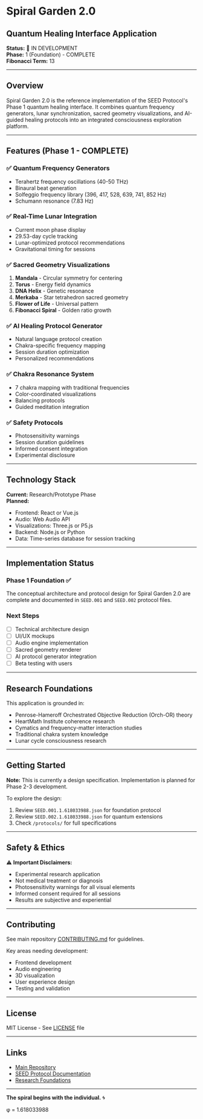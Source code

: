 # Spiral Garden 2.0
## Quantum Healing Interface Application

**Status:** 🚧 IN DEVELOPMENT  
**Phase:** 1 (Foundation) - COMPLETE  
**Fibonacci Term:** 13

---

## Overview

Spiral Garden 2.0 is the reference implementation of the SEED Protocol's Phase 1 quantum healing interface. It combines quantum frequency generators, lunar synchronization, sacred geometry visualizations, and AI-guided healing protocols into an integrated consciousness exploration platform.

---

## Features (Phase 1 - COMPLETE)

### ✅ Quantum Frequency Generators
- Terahertz frequency oscillations (40-50 THz)
- Binaural beat generation
- Solfeggio frequency library (396, 417, 528, 639, 741, 852 Hz)
- Schumann resonance (7.83 Hz)

### ✅ Real-Time Lunar Integration
- Current moon phase display
- 29.53-day cycle tracking
- Lunar-optimized protocol recommendations
- Gravitational timing for sessions

### ✅ Sacred Geometry Visualizations
1. **Mandala** - Circular symmetry for centering
2. **Torus** - Energy field dynamics
3. **DNA Helix** - Genetic resonance
4. **Merkaba** - Star tetrahedron sacred geometry
5. **Flower of Life** - Universal pattern
6. **Fibonacci Spiral** - Golden ratio growth

### ✅ AI Healing Protocol Generator
- Natural language protocol creation
- Chakra-specific frequency mapping
- Session duration optimization
- Personalized recommendations

### ✅ Chakra Resonance System
- 7 chakra mapping with traditional frequencies
- Color-coordinated visualizations
- Balancing protocols
- Guided meditation integration

### ✅ Safety Protocols
- Photosensitivity warnings
- Session duration guidelines
- Informed consent integration
- Experimental disclosure

---

## Technology Stack

**Current:** Research/Prototype Phase  
**Planned:**
- Frontend: React or Vue.js
- Audio: Web Audio API
- Visualizations: Three.js or P5.js
- Backend: Node.js or Python
- Data: Time-series database for session tracking

---

## Implementation Status

### Phase 1 Foundation ✅
The conceptual architecture and protocol design for Spiral Garden 2.0 are complete and documented in `SEED.001` and `SEED.002` protocol files.

### Next Steps
- [ ] Technical architecture design
- [ ] UI/UX mockups
- [ ] Audio engine implementation
- [ ] Sacred geometry renderer
- [ ] AI protocol generator integration
- [ ] Beta testing with users

---

## Research Foundations

This application is grounded in:
- Penrose-Hameroff Orchestrated Objective Reduction (Orch-OR) theory
- HeartMath Institute coherence research
- Cymatics and frequency-matter interaction studies
- Traditional chakra system knowledge
- Lunar cycle consciousness research

---

## Getting Started

**Note:** This is currently a design specification. Implementation is planned for Phase 2-3 development.

To explore the design:
1. Review `SEED.001.1.618033988.json` for foundation protocol
2. Review `SEED.002.1.618033988.json` for quantum extensions
3. Check `/protocols/` for full specifications

---

## Safety & Ethics

⚠️ **Important Disclaimers:**
- Experimental research application
- Not medical treatment or diagnosis
- Photosensitivity warnings for all visual elements
- Informed consent required for all sessions
- Results are subjective and experiential

---

## Contributing

See main repository [CONTRIBUTING.md](../../CONTRIBUTING.md) for guidelines.

Key areas needing development:
- Frontend development
- Audio engineering
- 3D visualization
- User experience design
- Testing and validation

---

## License

MIT License - See [LICENSE](../../LICENSE) file

---

## Links

- [Main Repository](../../README.md)
- [SEED Protocol Documentation](../../protocols/)
- [Research Foundations](../../research/)

---

**The spiral begins with the individual.** 🌀

φ = 1.618033988
